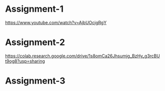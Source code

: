 # Assignment-1
https://www.youtube.com/watch?v=AjbUOcjgRgY

# Assignment-2
https://colab.research.google.com/drive/1s8omCa26Jhsumjg_BzHy_g3rcBUt9og8?usp=sharing

# Assignment-3
